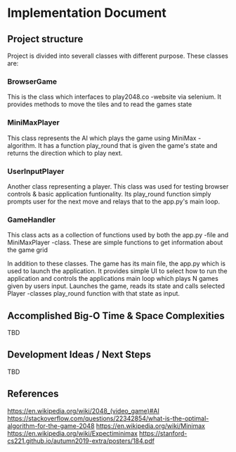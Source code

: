 # Implementation Document

## Project structure

Project is divided into severall classes with different purpose. These classes are:

### BrowserGame

This is the class which interfaces to play2048.co -website via selenium. It provides methods to move the tiles and to read the games state

### MiniMaxPlayer

This class represents the AI which plays the game using MiniMax -algorithm. It has a function play_round that is given the game's state and returns the direction which to play next.

### UserInputPlayer

Another class representing a player. This class was used for testing browser controls & basic application funtionality. Its play_round function simply prompts user for the next move and relays that to the app.py's main loop.

### GameHandler

This class acts as a collection of functions used by both the app.py -file and MiniMaxPlayer -class. These are simple functions to get information about the game grid

In addition to these classes. The game has its main file, the app.py which is used to launch the application. It provides simple UI to select how to run the application and controls the applications main loop which plays N games given by users input. Launches the game, reads its state and calls selected Player -classes play_round function with that state as input.

## Accomplished Big-O Time & Space Complexities

TBD

## Development Ideas / Next Steps

TBD

## References

https://en.wikipedia.org/wiki/2048_(video_game)#AI
https://stackoverflow.com/questions/22342854/what-is-the-optimal-algorithm-for-the-game-2048
https://en.wikipedia.org/wiki/Minimax
https://en.wikipedia.org/wiki/Expectiminimax
https://stanford-cs221.github.io/autumn2019-extra/posters/184.pdf
